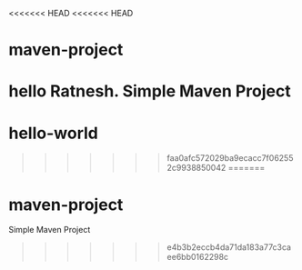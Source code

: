<<<<<<< HEAD
<<<<<<< HEAD
# maven-project
hello Ratnesh.
Simple Maven Project
=======
# hello-world
>>>>>>> faa0afc572029ba9ecacc7f062552c9938850042
=======
# maven-project

Simple Maven Project
>>>>>>> e4b3b2eccb4da71da183a77c3caee6bb0162298c
